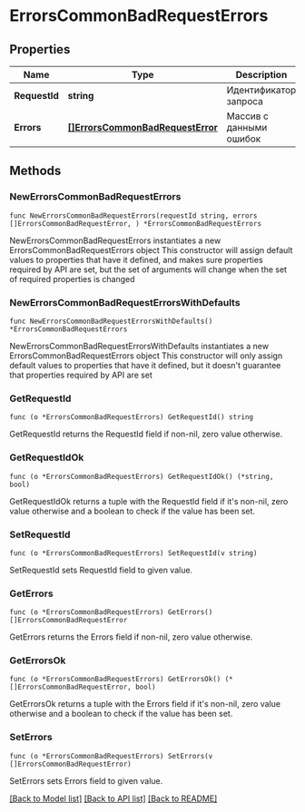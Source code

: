 # ErrorsCommonBadRequestErrors

## Properties

Name | Type | Description | Notes
------------ | ------------- | ------------- | -------------
**RequestId** | **string** | Идентификатор запроса | 
**Errors** | [**[]ErrorsCommonBadRequestError**](ErrorsCommonBadRequestError.md) | Массив с данными ошибок | 

## Methods

### NewErrorsCommonBadRequestErrors

`func NewErrorsCommonBadRequestErrors(requestId string, errors []ErrorsCommonBadRequestError, ) *ErrorsCommonBadRequestErrors`

NewErrorsCommonBadRequestErrors instantiates a new ErrorsCommonBadRequestErrors object
This constructor will assign default values to properties that have it defined,
and makes sure properties required by API are set, but the set of arguments
will change when the set of required properties is changed

### NewErrorsCommonBadRequestErrorsWithDefaults

`func NewErrorsCommonBadRequestErrorsWithDefaults() *ErrorsCommonBadRequestErrors`

NewErrorsCommonBadRequestErrorsWithDefaults instantiates a new ErrorsCommonBadRequestErrors object
This constructor will only assign default values to properties that have it defined,
but it doesn't guarantee that properties required by API are set

### GetRequestId

`func (o *ErrorsCommonBadRequestErrors) GetRequestId() string`

GetRequestId returns the RequestId field if non-nil, zero value otherwise.

### GetRequestIdOk

`func (o *ErrorsCommonBadRequestErrors) GetRequestIdOk() (*string, bool)`

GetRequestIdOk returns a tuple with the RequestId field if it's non-nil, zero value otherwise
and a boolean to check if the value has been set.

### SetRequestId

`func (o *ErrorsCommonBadRequestErrors) SetRequestId(v string)`

SetRequestId sets RequestId field to given value.


### GetErrors

`func (o *ErrorsCommonBadRequestErrors) GetErrors() []ErrorsCommonBadRequestError`

GetErrors returns the Errors field if non-nil, zero value otherwise.

### GetErrorsOk

`func (o *ErrorsCommonBadRequestErrors) GetErrorsOk() (*[]ErrorsCommonBadRequestError, bool)`

GetErrorsOk returns a tuple with the Errors field if it's non-nil, zero value otherwise
and a boolean to check if the value has been set.

### SetErrors

`func (o *ErrorsCommonBadRequestErrors) SetErrors(v []ErrorsCommonBadRequestError)`

SetErrors sets Errors field to given value.



[[Back to Model list]](../README.md#documentation-for-models) [[Back to API list]](../README.md#documentation-for-api-endpoints) [[Back to README]](../README.md)


